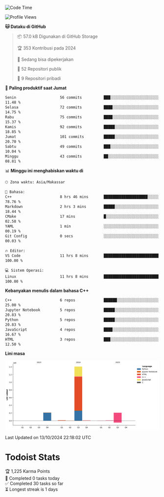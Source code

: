 <!--START_SECTION:waka-->
![Code Time](http://img.shields.io/badge/Code%20Time-63%20hrs%2031%20mins-blue)

![Profile Views](http://img.shields.io/badge/Profil%20dilihat-4-blue)

**🐱 Dataku di GitHub** 

> 📦 57.0 kB Digunakan di GitHub Storage 
 > 
> 🏆 353 Kontribusi pada 2024
 > 
> 💼 Sedang bisa dipekerjakan
 > 
> 📜 52 Repositori publik 
 > 
> 🔑 9 Repositori pribadi 
 > 
📅 **Paling produktif saat Jumat** 

```text
Senin                    56 commits          ███░░░░░░░░░░░░░░░░░░░░░░   11.48 % 
Selasa                   72 commits          ████░░░░░░░░░░░░░░░░░░░░░   14.75 % 
Rabu                     75 commits          ████░░░░░░░░░░░░░░░░░░░░░   15.37 % 
Kamis                    92 commits          █████░░░░░░░░░░░░░░░░░░░░   18.85 % 
Jumat                    101 commits         █████░░░░░░░░░░░░░░░░░░░░   20.70 % 
Sabtu                    49 commits          ███░░░░░░░░░░░░░░░░░░░░░░   10.04 % 
Minggu                   43 commits          ██░░░░░░░░░░░░░░░░░░░░░░░   08.81 % 
```


📊 **Minggu ini menghabiskan waktu di** 

```text
🕑︎ Zona waktu: Asia/Makassar

💬 Bahasa: 
C++                      8 hrs 46 mins       ████████████████████░░░░░   78.76 % 
Markdown                 2 hrs 3 mins        █████░░░░░░░░░░░░░░░░░░░░   18.44 % 
CMake                    17 mins             █░░░░░░░░░░░░░░░░░░░░░░░░   02.58 % 
YAML                     1 min               ░░░░░░░░░░░░░░░░░░░░░░░░░   00.19 % 
Git Config               0 secs              ░░░░░░░░░░░░░░░░░░░░░░░░░   00.03 % 

🔥 Editor: 
VS Code                  11 hrs 8 mins       █████████████████████████   100.00 % 

💻 Sistem Operasi: 
Linux                    11 hrs 8 mins       █████████████████████████   100.00 % 
```

**Kebanyakan menulis dalam bahasa C++** 

```text
C++                      6 repos             ██████░░░░░░░░░░░░░░░░░░░   25.00 % 
Jupyter Notebook         5 repos             █████░░░░░░░░░░░░░░░░░░░░   20.83 % 
Python                   5 repos             █████░░░░░░░░░░░░░░░░░░░░   20.83 % 
JavaScript               4 repos             ████░░░░░░░░░░░░░░░░░░░░░   16.67 % 
HTML                     3 repos             ███░░░░░░░░░░░░░░░░░░░░░░   12.50 % 
```



**Lini masa**

![Lines of Code chart](https://raw.githubusercontent.com/yusuf601/yusuf601/main/assets/bar_graph.png)


 Last Updated on 13/10/2024 22:18:02 UTC
<!--END_SECTION:waka-->
# Todoist Stats

<!-- TODO-IST:START -->
🏆  1,225 Karma Points           
🌸  Completed 0 tasks today           
✅  Completed 30 tasks so far           
⏳  Longest streak is 1 days
<!-- TODO-IST:END -->
